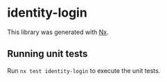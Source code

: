 # identity-login

This library was generated with [Nx](https://nx.dev).

## Running unit tests

Run `nx test identity-login` to execute the unit tests.
